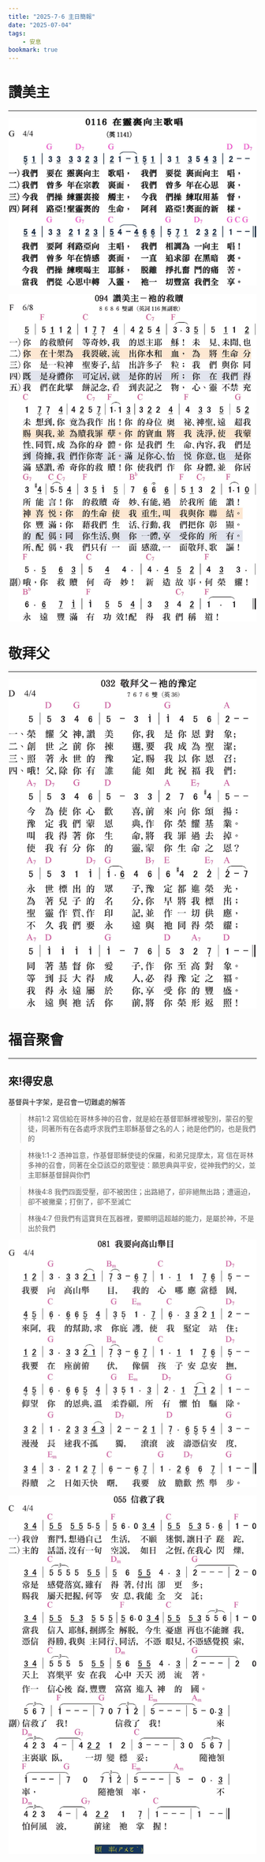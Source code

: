 ```yaml
---
title: "2025-7-6 主日簡報"
date: "2025-07-04"
tags:
    - 安息
bookmark: true
---
```


# 讚美主
___

![補充本-0116-在靈裡向主歌唱](/assets/img/hymns/hymn-supplement-116.jpg "補充本-0116-在靈裡向主歌唱")

![大本詩歌-094-讚美主-祂的救贖](/assets/img/hymns/hymn-94.jpg "大本詩歌-094-讚美主-祂的救贖")

# 敬拜父
___

![大本詩歌-032-敬拜父-祂的豫定](/assets/img/hymns/hymn-32.jpg "大本詩歌-032-敬拜父-祂的豫定")

# 福音聚會
___

## 來!得安息

基督與十字架，是召會一切難處的解答

> 林前1:2 寫信給在哥林多神的召會，就是給在基督耶穌裡被聖別，蒙召的聖徒，同著所有在各處呼求我們主耶穌基督之名的人；祂是他們的，也是我們的

> 林後1:1-2 憑神旨意，作基督耶穌使徒的保羅，和弟兄提摩太，寫 信在哥林多神的召會，同著在全亞該亞的眾聖徒：願恩典與平安，從神我們的父，並主耶穌基督歸與你們

> 林後4:8 我們四面受壓，卻不被困住；出路絕了，卻非絕無出路；遭逼迫，卻不被撇棄；打倒了，卻不至滅亡

> 林後4:7 但我們有這寶貝在瓦器裡，要顯明這超越的能力，是屬於神，不是出於我們


![新歌頌詠-081-我要向高山舉目](/assets/img/hymns/hymn-praise-81.jpg "新歌頌詠-081-我要向高山舉目")

![新歌頌詠-055-信救了我](/assets/img/hymns/hymn-praise-55.jpg "新歌頌詠-055-信救了我")